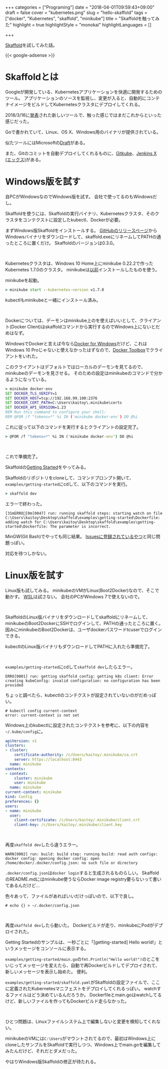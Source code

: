 +++
categories = ["Programing"]
date = "2018-04-01T09:59:43+09:00"
draft = false
cover = "kubernetes.png"
slug = "hello-skaffold"
tags = ["docker", "Kubernetes", "skaffold", "minikube"]
title = "Skaffoldを触ってみた"
highlight = true
highlightStyle = "monokai"
highlightLanguages = []

+++

[Skaffold](https://github.com/GoogleCloudPlatform/skaffold#run-a-deployment-pipeline-once)を試してみた話。

<!--more-->

{{< google-adsense >}}

# Skaffoldとは

Googleが開発している、Kubernetesアプリケーションを快適に開発するためのツール。
アプリケーションのソースを監視し、変更が入ると、自動的にコンテナイメージをビルドしてKubernetesクラスタにデプロイしてくれる。

2018/3/16に[発表](https://cloudplatform.googleblog.com/2018/03/introducing-Skaffold-Easy-and-repeatable-Kubernetes-development.html)された新しいツールで、触った感じではまだこれからといった感じだった。

Goで書かれていて、Linux、OS X、Windows用のバイナリが提供されている。

似たツールにはMicrosoftの[Draft](https://draft.sh/)がある。

また、Gitのコミットを自動デプロイしてくれるものに、[Gitkube](https://gitkube.sh/)、[Jenkins X (エックス)](http://jenkins-x.io/)がある。

# Windows版を試す

自PCがWindowsなのでWindows版を試す。
会社で使ってるのもWindowsだし。

Skaffoldを使うには、Skaffoldの実行バイナリ、Kubernetesクラスタ、そのクラスタをコンテクストに設定したkubectl、Dockerが必要。

まずWindows版Skaffoldをインストールする。
[GitHubのリリースページ](https://github.com/GoogleCloudPlatform/skaffold/releases)からWindowsバイナリをダウンロードして、skaffold.exeにリネームしてPATHの通ったところに置くだけ。
Skaffoldのバージョンは0.3.0。

<br>

Kubernetesクラスタは、Windows 10 Home上にminikube 0.22.2で作ったKubernetes 1.7.0のクラスタ。
minikubeは[以前](https://www.kaitoy.xyz/2017/10/10/goslings-on-kubernetes/)インストールしたものを使う。

minikubeを起動。

```cmd
> minikube start --kubernetes-version v1.7.0
```

kubectlもminikubeと一緒にインストール済み。

<br>

Dockerについては、デーモンはminikube上のを使えばいいとして、クライアント(Docker Client)はskaffoldコマンドから実行するのでWindows上にないとだめはなず。

WindowsでDockerと言えば今なら[Docker for Windows](https://www.docker.com/docker-windows)だけど、これはWindows 10 Proじゃないと使えなかったはずなので、[Docker Toolbox](https://docs.docker.com/toolbox/)でクライアントをいれた。

このクライアントはデフォルトではローカルのデーモンを見てるので、minikubeのデーモンを見させる。
そのための設定はminikubeのコマンドで分かるようになっている。

```cmd
> minikube docker-env
SET DOCKER_TLS_VERIFY=1
SET DOCKER_HOST=tcp://192.168.99.100:2376
SET DOCKER_CERT_PATH=C:\Users\kaitoy\.minikube\certs
SET DOCKER_API_VERSION=1.23
REM Run this command to configure your shell:
REM @FOR /f "tokens=*" %i IN ('minikube docker-env') DO @%i
```

これに従って以下のコマンドを実行するとクライアントの設定完了。

```cmd
> @FOR /f "tokens=*" %i IN ('minikube docker-env') DO @%i
```

<br>

これで準備完了。

Skaffoldの[Getting Started](https://github.com/GoogleCloudPlatform/skaffold/tree/10d56cf0fd3c253b0716a084419b5833e53d9870#getting-started-with-local-tooling)をやってみる。

Skaffoldのリポジトリをcloneして、コマンドプロンプト開いて、`examples/getting-started`にcdして、以下のコマンドを実行。

```cmd
> skaffold dev
```

エラーで終わった。

```
[31mERRO[0m[0047] run: running skaffold steps: starting watch on file C:\Users\kaitoy\Desktop\skaffold\examples\getting-started\Dockerfile: adding watch for C:\Users\kaitoy\Desktop\skaffold\examples\getting-started\Dockerfile: The parameter is incorrect.
```

MinGW(Git Bash)でやっても同じ結果。
[Issuesに登録されているやつ](https://github.com/GoogleCloudPlatform/skaffold/issues/287)と同じ問題っぽい。

対応を待つしかない。

# Linux版を試す

Linux版も試してみる。
minikubeのVMがLinux(Boot2Docker)なので、そこで動かす。
[WSL](https://ja.wikipedia.org/wiki/Windows_Subsystem_for_Linux)は試さない。
会社のPCがWindows 7で使えないので。

<br>

SkaffoldのLinux版バイナリをダウンロードしてskaffoldにリネームして、minikubeのBoot2DockerにSSHでログインして、PATHの通ったところに置く。
因みにminikubeのBoot2Dockerは、ユーザdockerパスワードtcuserでログインできる。

kubectlのLinux版バイナリもダウンロードしてPATHに入れたら準備完了。

<br>

`examples/getting-started`にcdして`skaffold dev`したらエラー。

```
ERRO[0001] run: getting skaffold config: getting k8s client: Error creating kubeConfig: invalid configuration: no configuration has been provided
```

ちょっと調べたら、kubectlのコンテクストが設定されていないのがだめっぽい。

```console
# kubectl config current-context
error: current-context is not set
```

Windows上のkubectlに設定されたコンテクストを参考に、以下の内容を`~/.kube/config`に。

```yaml
apiVersion: v1
clusters:
- cluster:
    certificate-authority: /c/Users/kaitoy/.minikube/ca.crt
    server: https://localhost:8443
  name: minikube
contexts:
- context:
    cluster: minikube
    user: minikube
  name: minikube
current-context: minikube
kind: Config
preferences: {}
users:
- name: minikube
  user:
    client-certificate: /c/Users/kaitoy/.minikube/client.crt
    client-key: /c/Users/kaitoy/.minikube/client.key
```

<br>

再度`skaffold dev`したら違うエラー。

```
WARN[0002] run: build: build step: running build: read auth configs: docker config: opening docker config: open /home/docker/.docker/config.json: no such file or directory
```

`.docker/config.json`は`docker login`すると生成されるものらしい。
SkaffoldのREADME.mdにはminikube使うならDocker image registry要らないって書いてあるんだけど…

色々あって、ファイルがあればいいだけっぽいので、以下で良し。

```console
# echo {} > ~/.docker/config.json
```

<br>

再度`skaffold dev`したら動いた。
Dockerビルドが走り、minikubeにPodがデプロイされた。

Getting Startedのサンプルは、一秒ごとに「[getting-started] Hello world!」というメッセージをコンソールに表示する。

`examples/getting-started/main.go`の`fmt.Println("Hello world!")`のとこをいじってメッセージを変えたら、自動で再Dockerビルドしてデプロイされて、新しいメッセージを表示し始めた。
便利。

`examples/getting-started/skaffold.yaml`がSkaffoldの設定ファイルで、ここに定義されたKubernetesマニフェストをデプロイしてくれるっぽい。
watchするファイルはどう決めているんだろうか。
Dockerfileとmain.goはwatchしてるけど、新しいファイルを作ってもDockerビルド走らなかった。

<br>

ひとつ問題は、Linuxファイルシステム上で編集しないと変更を検知してくれない。

minikubeのVMには`C:\Users`がマウントされてるので、最初はWindows上にcloneしたサンプルをSkaffoldで実行しつつ、Windows上でmain.goを編集してみたんだけど、それだとダメだった。

やはりWindows版Skaffoldの修正が待たれる。
